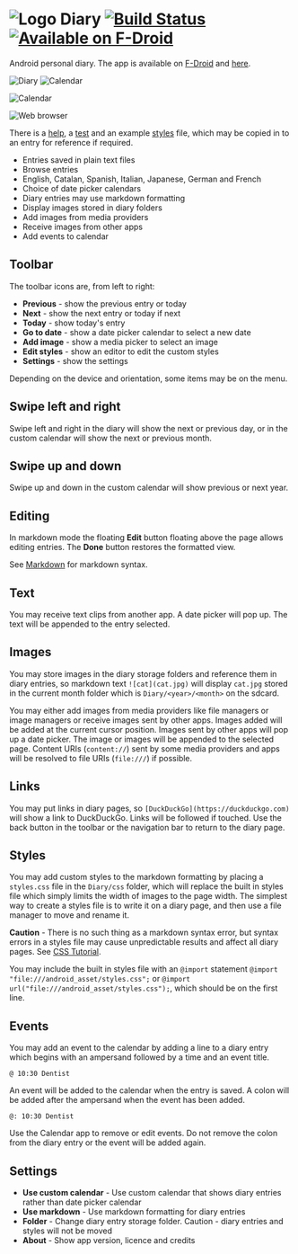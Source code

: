 # ![Logo](src/main/res/drawable-mdpi/ic_launcher.png) Diary [![Build Status](https://travis-ci.org/billthefarmer/diary.svg?branch=master)](https://travis-ci.org/billthefarmer/diary) [![Available on F-Droid](https://f-droid.org/wiki/images/c/ca/F-Droid-button_available-on_smaller.png)](https://f-droid.org/repository/browse/?fdid=org.billthefarmer.diary)

Android personal diary. The app is available on [F-Droid](https://f-droid.org/repository/browse/?fdid=org.billthefarmer.diary)
and [here](https://github.com/billthefarmer/diary/releases).

![Diary](https://github.com/billthefarmer/billthefarmer.github.io/raw/master/images/diary/Diary-phone.png) ![Calendar](https://github.com/billthefarmer/billthefarmer.github.io/raw/master/images/diary/Calendar-phone.png)

![Calendar](https://github.com/billthefarmer/billthefarmer.github.io/raw/master/images/diary/Calendar-landscape.png)

![Web browser](https://github.com/billthefarmer/billthefarmer.github.io/raw/master/images/diary/Web.png)

There is a
[help](https://github.com/billthefarmer/diary/blob/master/data/help.md),
a
[test](https://github.com/billthefarmer/diary/blob/master/data/test.md)
and an example
[styles](https://github.com/billthefarmer/diary/blob/master/data/styles.md)
file, which may be copied in to an entry for reference if required.

* Entries saved in plain text files
* Browse entries
* English, Catalan, Spanish, Italian, Japanese, German and French
* Choice of date picker calendars
* Diary entries may use markdown formatting
* Display images stored in diary folders
* Add images from media providers
* Receive images from other apps
* Add events to calendar

## Toolbar
The toolbar icons are, from left to right:

* **Previous** - show the previous entry or today
* **Next** - show the next entry or today if next
* **Today** - show today's entry
* **Go to date** - show a date picker calendar to select a new date
* **Add image** - show a media picker to select an image
* **Edit styles** - show an editor to edit the custom styles
* **Settings** - show the settings

Depending on the device and orientation, some items may be on the
menu.

## Swipe left and right
Swipe left and right in the diary will show the next or previous day,
or in the custom calendar will show the next or previous month.

## Swipe up and down
Swipe up and down in the custom calendar will show previous or next
year.

## Editing
In markdown mode the floating **Edit** button floating above the page
allows editing entries. The **Done** button restores the formatted
view.

See [Markdown](https://daringfireball.net/projects/markdown) for
markdown syntax.

## Text
You may receive text clips from another app. A date picker will pop
up. The text will be appended to the entry selected.

## Images
You may store images in the diary storage folders and reference them
in diary entries, so markdown text `![cat](cat.jpg)` will display
`cat.jpg` stored in the current month folder which is
`Diary/<year>/<month>` on the sdcard.

You may either add images from media providers like file managers or
image managers or receive images sent by other apps. Images added will
be added at the current cursor position. Images sent by other apps
will pop up a date picker. The image or images will be appended to the
selected page. Content URIs (`content://`) sent by some media
providers and apps will be resolved to file URIs (`file:///`) if
possible.

## Links
You may put links in diary pages, so
`[DuckDuckGo](https://duckduckgo.com)` will show a link to
DuckDuckGo. Links will be followed if touched. Use the back button in
the toolbar or the navigation bar to return to the diary page.

## Styles
You may add custom styles to the markdown formatting by placing a
`styles.css` file in the `Diary/css` folder, which will replace the
built in styles file which simply limits the width of images to the
page width. The simplest way to create a styles file is to write it on
a diary page, and then use a file manager to move and rename it.

**Caution** - There is no such thing as a markdown syntax error, but
syntax errors in a styles file may cause unpredictable results and
affect all diary pages. See
[CSS Tutorial](https://www.w3schools.com/Css).

You may include the built in styles file with an `@import` statement
`@import "file:///android_asset/styles.css";` or `@import
url("file:///android_asset/styles.css");`, which should be on the
first line.

## Events
You may add an event to the calendar by adding a line to a diary entry
which begins with an ampersand followed by a time and an event title.

    @ 10:30 Dentist

An event will be added to the calendar when the entry is saved. A
colon will be added after the ampersand when the event has been added.

    @: 10:30 Dentist

Use the Calendar app to remove or edit events. Do not remove the colon
from the diary entry or the event will be added again.

## Settings
* **Use custom calendar** - Use custom calendar that shows diary
  entries rather than date picker calendar
* **Use markdown** - Use markdown formatting for diary entries
* **Folder** - Change diary entry storage folder. Caution - diary
  entries and styles will not be moved
* **About** - Show app version, licence and credits
